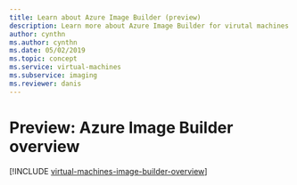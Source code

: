 ```yaml
---
title: Learn about Azure Image Builder (preview)
description: Learn more about Azure Image Builder for virutal machines in Azure.
author: cynthn
ms.author: cynthn
ms.date: 05/02/2019
ms.topic: concept
ms.service: virtual-machines
ms.subservice: imaging
ms.reviewer: danis
---
```


# Preview: Azure Image Builder overview

[!INCLUDE [virtual-machines-image-builder-overview](../../../includes/virtual-machines-image-builder-overview.md)]